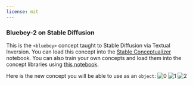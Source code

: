 ```yaml
---
license: mit
---
```

### Bluebey-2 on Stable Diffusion
This is the `<bluebey>` concept taught to Stable Diffusion via Textual Inversion. You can load this concept into the [Stable Conceptualizer](https://colab.research.google.com/github/huggingface/notebooks/blob/main/diffusers/stable_conceptualizer_inference.ipynb) notebook. You can also train your own concepts and load them into the concept libraries using [this notebook](https://colab.research.google.com/github/huggingface/notebooks/blob/main/diffusers/sd_textual_inversion_training.ipynb).

Here is the new concept you will be able to use as an `object`:
![<bluebey> 0](https://huggingface.co/sd-concepts-library/bluebey-2/resolve/main/concept_images/0.jpeg)
![<bluebey> 1](https://huggingface.co/sd-concepts-library/bluebey-2/resolve/main/concept_images/2.jpeg)
![<bluebey> 2](https://huggingface.co/sd-concepts-library/bluebey-2/resolve/main/concept_images/1.jpeg)

